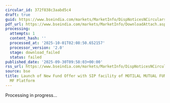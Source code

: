 ```yaml
---
circular_id: 372f838c3aabd5c4
draft: true
guid: https://www.bseindia.com/markets/MarketInfo/DispNoticesNCirculars.aspx?Noticeid={286F90E4-249C-4576-A88E-C0E5F179DA5D}&noticeno=20250930-17&dt=09/30/2025&icount=17&totcount=114&flag=0
pdf_url: https://www.bseindia.com/markets/MarketInfo/DownloadAttach.aspx?id=20250930-17&attachedId=
processing:
  attempts: 1
  content_hash: ''
  processed_at: '2025-10-01T02:08:50.652157'
  processor_version: '2.0'
  stage: download_failed
  status: failed
published_date: '2025-09-30T09:58:03+00:00'
rss_url: https://www.bseindia.com/markets/MarketInfo/DispNoticesNCirculars.aspx?Noticeid={286F90E4-249C-4576-A88E-C0E5F179DA5D}&noticeno=20250930-17&dt=09/30/2025&icount=17&totcount=114&flag=0
source: bse
title: Launch of New Fund Offer with SIP facility of MOTILAL MUTUAL FUND on BSE StAR
  MF Platform
---
```


Processing in progress...